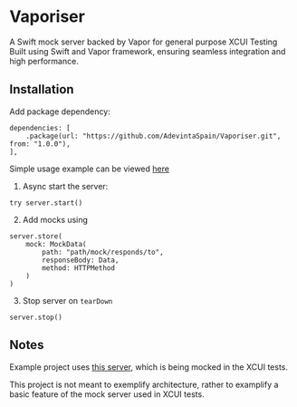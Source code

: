 # Vaporiser

A Swift mock server backed by Vapor for general purpose XCUI Testing Built using Swift and Vapor framework, ensuring seamless integration and high performance.

## Installation

Add package dependency:
```
dependencies: [
    .package(url: "https://github.com/AdevintaSpain/Vaporiser.git", from: "1.0.0"),
],
```

Simple usage example can be viewed [here](https://github.com/AdevintaSpain/Vaporiser/blob/main/Example/ExampleUITests/ExampleUITests.swift)

1. Async start the server:

```
try server.start()
```

2. Add mocks using

```
server.store(
    mock: MockData(
        path: "path/mock/responds/to",
        responseBody: Data,
        method: HTTPMethod
    )
)
```

3. Stop server on `tearDown`

```
server.stop()
```

## Notes

Example project uses [this server](https://alexwohlbruck.github.io/cat-facts/docs/endpoints/facts.html), which is being mocked in the XCUI tests.

This project is not meant to exemplify architecture, rather to examplify a basic feature of the mock server used in XCUI tests.
